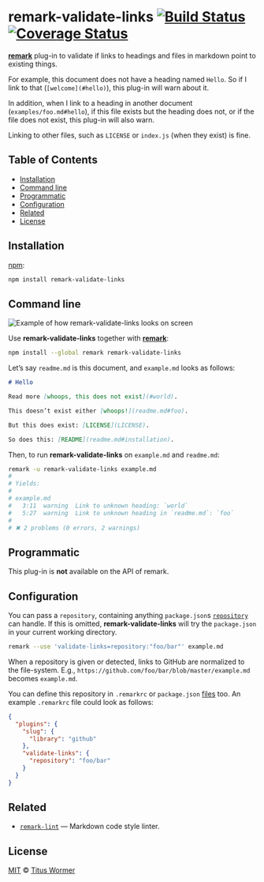 # remark-validate-links [![Build Status](https://img.shields.io/travis/wooorm/remark-validate-links.svg)](https://travis-ci.org/wooorm/remark-validate-links) [![Coverage Status](https://img.shields.io/codecov/c/github/wooorm/remark-validate-links.svg)](https://codecov.io/github/wooorm/remark-validate-links)

[**remark**](https://github.com/wooorm/remark) plug-in to validate if links to
headings and files in markdown point to existing things.

For example, this document does not have a heading named `Hello`. So if I
link to that (`[welcome](#hello)`), this plug-in will warn about it.

In addition, when I link to a heading in another document
(`examples/foo.md#hello`), if this file exists but the heading does not,
or if the file does not exist, this plug-in will also warn.

Linking to other files, such as `LICENSE` or `index.js` (when they exist)
is fine.

## Table of Contents

*   [Installation](#installation)
*   [Command line](#command-line)
*   [Programmatic](#programmatic)
*   [Configuration](#configuration)
*   [Related](#related)
*   [License](#license)

## Installation

[npm](https://docs.npmjs.com/cli/install):

```bash
npm install remark-validate-links
```

## Command line

![Example of how remark-validate-links looks on screen](https://cdn.rawgit.com/wooorm/remark-validate-links/master/screenshot.png)

Use **remark-validate-links** together with [**remark**](https://github.com/wooorm/remark):

```bash
npm install --global remark remark-validate-links
```

Let’s say `readme.md` is this document, and `example.md` looks as follows:

```md
# Hello

Read more [whoops, this does not exist](#world).

This doesn’t exist either [whoops!](readme.md#foo).

But this does exist: [LICENSE](LICENSE).

So does this: [README](readme.md#installation).
```

Then, to run **remark-validate-links** on `example.md` and `readme.md`:

```bash
remark -u remark-validate-links example.md
#
# Yields:
#
# example.md
#   3:11  warning  Link to unknown heading: `world`
#   5:27  warning  Link to unknown heading in `readme.md`: `foo`
#
# ✖ 2 problems (0 errors, 2 warnings)
```

## Programmatic

This plug-in is **not** available on the API of remark.

## Configuration

You can pass a `repository`, containing anything `package.json`s
[`repository`](https://docs.npmjs.com/files/package.json#repository) can
handle. If this is omitted, **remark-validate-links** will try
the `package.json` in your current working directory.

```bash
remark --use 'validate-links=repository:"foo/bar"' example.md
```

When a repository is given or detected, links to GitHub are normalized
to the file-system. E.g., `https://github.com/foo/bar/blob/master/example.md`
becomes `example.md`.

You can define this repository in `.remarkrc` or `package.json` [files](https://github.com/wooorm/remark/blob/master/doc/remarkrc.5.md)
too. An example `.remarkrc` file could look as follows:

```json
{
  "plugins": {
    "slug": {
      "library": "github"
    },
    "validate-links": {
      "repository": "foo/bar"
    }
  }
}
```

## Related

*   [`remark-lint`](https://github.com/wooorm/remark-lint)
    — Markdown code style linter.

## License

[MIT](LICENSE) © [Titus Wormer](http://wooorm.com)
